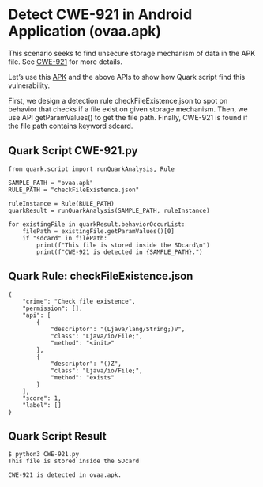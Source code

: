 # Detect CWE-921 in Android Application (ovaa.apk)

This scenario seeks to find unsecure storage mechanism of data in the APK file. See [CWE-921](https://cwe.mitre.org/data/definitions/921.html) for more details.

Let’s use this [APK](https://github.com/oversecured/ovaa) and the above APIs to show how Quark script find this vulnerability.

First, we design a detection rule checkFileExistence.json to spot on behavior that checks if a file exist on given storage mechanism. Then, we use API getParamValues() to get the file path. Finally, CWE-921 is found if the file path contains keyword sdcard.

## Quark Script CWE-921.py
```
from quark.script import runQuarkAnalysis, Rule

SAMPLE_PATH = "ovaa.apk"
RULE_PATH = "checkFileExistence.json"

ruleInstance = Rule(RULE_PATH)
quarkResult = runQuarkAnalysis(SAMPLE_PATH, ruleInstance)

for existingFile in quarkResult.behaviorOccurList:
    filePath = existingFile.getParamValues()[0]
    if "sdcard" in filePath:
        print(f"This file is stored inside the SDcard\n")
        print(f"CWE-921 is detected in {SAMPLE_PATH}.")
```

## Quark Rule: checkFileExistence.json
```
{
    "crime": "Check file existence",
    "permission": [],
    "api": [
        {
            "descriptor": "(Ljava/lang/String;)V",
            "class": "Ljava/io/File;",
            "method": "<init>"
        },
        {
            "descriptor": "()Z",
            "class": "Ljava/io/File;",
            "method": "exists"
        }
    ],
    "score": 1,
    "label": []
}
```

## Quark Script Result
```
$ python3 CWE-921.py
This file is stored inside the SDcard

CWE-921 is detected in ovaa.apk.
```
